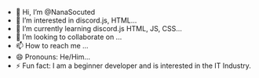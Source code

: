 - 👋 Hi, I’m @NanaSocuted
- 👀 I’m interested in discord.js, HTML...
- 🌱 I’m currently learning discord.js HTML, JS, CSS...
- 💞️ I’m looking to collaborate on ...
- 📫 How to reach me ...
- 😄 Pronouns: He/Him...
- ⚡ Fun fact: I am a beginner developer and is interested in the IT Industry. 

<!---
NanaSocuted/NanaSocuted is a ✨ special ✨ repository because its `README.md` (this file) appears on your GitHub profile.
You can click the Preview link to take a look at your changes.
--->

